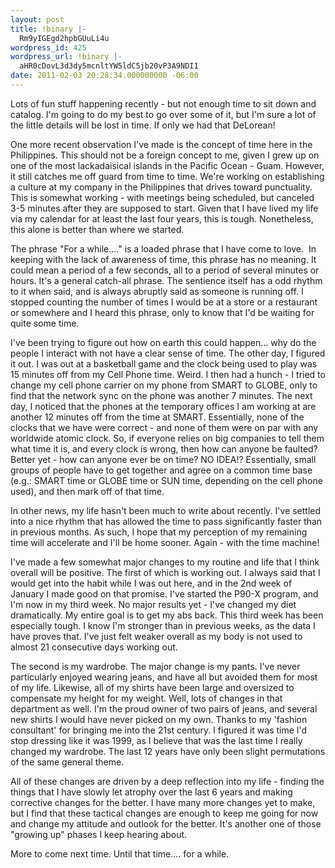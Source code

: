 ```yaml
---
layout: post
title: !binary |-
  Rm9yIGEgd2hpbGUuLi4u
wordpress_id: 425
wordpress_url: !binary |-
  aHR0cDovL3d3dy5mcnltYW5ldC5jb20vP3A9NDI1
date: 2011-02-03 20:28:34.000000000 -06:00
---
```

Lots of fun stuff happening recently - but not enough time to sit down and catalog. I'm going to do my best to go over some of it, but I'm sure a lot of the little details will be lost in time. If only we had that DeLorean!

One more recent observation I've made is the concept of time here in the Philippines. This should not be a foreign concept to me, given I grew up on one of the most lackadaisical islands in the Pacific Ocean - Guam. However, it still catches me off guard from time to time. We're working on establishing a culture at my company in the Philippines that drives toward punctuality. This is somewhat working - with meetings being scheduled, but canceled 3-5 minutes after they are supposed to start. Given that I have lived my life via my calendar for at least the last four years, this is tough. Nonetheless, this alone is better than where we started.

The phrase "For a while...." is a loaded phrase that I have come to love.  In keeping with the lack of awareness of time, this phrase has no meaning. It could mean a period of a few seconds, all to a period of several minutes or hours. It's a general catch-all phrase. The sentience itself has a odd rhythm to it when said, and is always abruptly said as someone is running off. I stopped counting the number of times I would be at a store or a restaurant or somewhere and I heard this phrase, only to know that I'd be waiting for quite some time.

I've been trying to figure out how on earth this could happen... why do the people I interact with not have a clear sense of time. The other day, I figured it out. I was out at a basketball game and the clock being used to play was 15 minutes off from my Cell Phone time. Weird. I then had a hunch - I tried to change my cell phone carrier on my phone from SMART to GLOBE, only to find that the network sync on the phone was another 7 minutes. The next day, I noticed that the phones at the temporary offices I am working at are another 12 minutes off from the time at SMART. Essentially, none of the clocks that we have were correct - and none of them were on par with any worldwide atomic clock. So, if everyone relies on big companies to tell them what time it is, and every clock is wrong, then how can anyone be faulted? Better yet - how can anyone ever be on time? NO IDEA!? Essentially, small groups of people have to get together and agree on a common time base (e.g.: SMART time or GLOBE time or SUN time, depending on the cell phone used), and then mark off of that time.

In other news, my life hasn't been much to write about recently. I've settled into a nice rhythm that has allowed the time to pass significantly faster than in previous months. As such, I hope that my perception of my remaining time will accelerate and I'll be home sooner. Again - with the time machine!

I've made a few somewhat major changes to my routine and life that I think overall will be positive. The first of which is working out. I always said that I would get into the habit while I was out here, and in the 2nd week of January I made good on that promise. I've started the P90-X program, and I'm now in my third week. No major results yet - I've changed my diet dramatically. My entire goal is to get my abs back. This third week has been especially tough. I know I'm stronger than in previous weeks, as the data I have proves that. I've just felt weaker overall as my body is not used to almost 21 consecutive days working out.

The second is my wardrobe. The major change is my pants. I've never particularly enjoyed wearing jeans, and have all but avoided them for most of my life. Likewise, all of my shirts have been large and oversized to compensate my height for my weight. Well, lots of changes in that department as well. I'm the proud owner of two pairs of jeans, and several new shirts I would have never picked on my own. Thanks to my 'fashion consultant' for bringing me into the 21st century. I figured it was time I'd stop dressing like it was 1999, as I believe that was the last time I really changed my wardrobe. The last 12 years have only been slight permutations of the same general theme.

All of these changes are driven by a deep reflection into my life - finding the things that I have slowly let atrophy over the last 6 years and making corrective changes for the better. I have many more changes yet to make, but I find that these tactical changes are enough to keep me going for now and change my attitude and outlook for the better. It's another one of those "growing up" phases I keep hearing about.

More to come next time. Until that time.... for a while.
